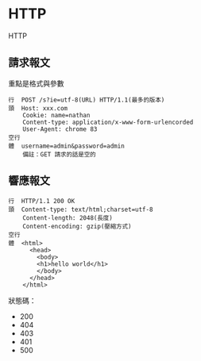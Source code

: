 # HTTP
HTTP 

## 請求報文
重點是格式與參數
```
行  POST /s?ie=utf-8(URL) HTTP/1.1(最多的版本)
頭  Host: xxx.com
    Cookie: name=nathan
    Content-type: application/x-www-form-urlencorded
    User-Agent: chrome 83
空行
體  username=admin&password=admin
    備註：GET 請求的話是空的
```

## 響應報文
```
行  HTTP/1.1 200 OK
頭  Content-type: text/html;charset=utf-8
    Content-length: 2048(長度)
    Content-encoding: gzip(壓縮方式)
空行
體  <html>
      <head>
        <body>
        <h1>hello world</h1>
        </body>
      </head>
    </html>
```
狀態碼：
* 200
* 404
* 403
* 401
* 500
